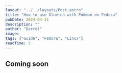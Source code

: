 ```yaml
---
layout: "../../layouts/Post.astro"
title: "How to use Gluetun with Podman on Fedora"
pubDate: 2024-04-11
description: ""
author: "Darrel"
image:
tags: ["Guide", "Fedora", "Linux"]
readTime: 3
---
```


## Coming soon
